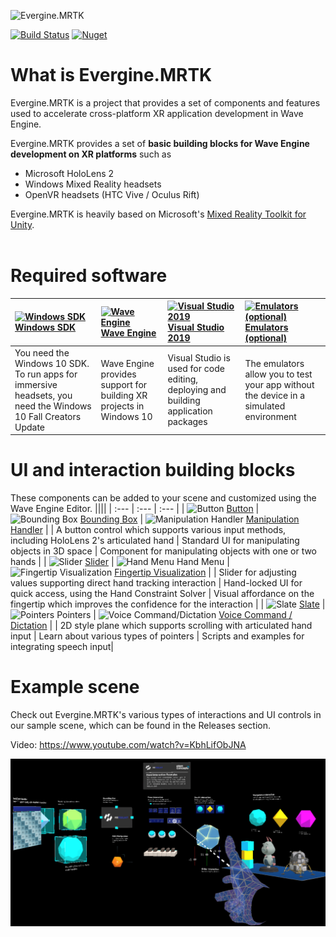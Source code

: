![Evergine.MRTK](Documentation/Images/Wave_MRTK_banner.png)

[![Build Status](https://waveengineteam.visualstudio.com/Wave.Engine/_apis/build/status/Evergine.MixedRealityToolkit-Evergine?branchName=master)](https://waveengineteam.visualstudio.com/Wave.Engine/_build/latest?definitionId=61&branchName=master)
[![Nuget](https://img.shields.io/nuget/v/Evergine.MRTK?logo=nuget)](https://www.nuget.org/packages/Evergine.MRTK)

# What is Evergine.MRTK

Evergine.MRTK is a project that provides a set of components and features used to accelerate cross-platform XR application development in Wave Engine.

Evergine.MRTK provides a set of **basic building blocks for Wave Engine development on XR platforms** such as

- Microsoft HoloLens 2
- Windows Mixed Reality headsets
- OpenVR headsets (HTC Vive / Oculus Rift)

Evergine.MRTK is heavily based on Microsoft's [Mixed Reality Toolkit for Unity](https://github.com/microsoft/MixedRealityToolkit-Unity).<br><br>

# Required software

| [![Windows SDK](Documentation/Images/Requirements_WindowsSDK.png)](https://developer.microsoft.com/windows/downloads/windows-10-sdk) [Windows SDK](https://developer.microsoft.com/windows/downloads/windows-10-sdk) | [![Wave Engine](Documentation/Images/Requirements_Evergine.png)](https://waveengine.net/Downloads) [Wave Engine](https://waveengine.net/Downloads) | [![Visual Studio 2019](Documentation/Images/Requirements_VisualStudio.png)](http://dev.windows.com/downloads) [Visual Studio 2019](http://dev.windows.com/downloads) | [![Emulators (optional)](Documentation/Images/Requirements_Emulators.png)](https://docs.microsoft.com/windows/mixed-reality/using-the-hololens-emulator) [Emulators (optional)](https://docs.microsoft.com/windows/mixed-reality/using-the-hololens-emulator) |
| :------------------------------------------------------------------------------------------------------------------------------------------------------------------------------------------------------------------- | :------------------------------------------------------------------------------------------------------------------------------------------------- | :------------------------------------------------------------------------------------------------------------------------------------------------------------------- | :------------------------------------------------------------------------------------------------------------------------------------------------------------------------------------------------------------------------------------------------------------ |
| You need the Windows 10 SDK. To run apps for immersive headsets, you need the Windows 10 Fall Creators Update                                                                                                        | Wave Engine provides support for building XR projects in Windows 10                                                                                | Visual Studio is used for code editing, deploying and building application packages                                                                                  | The emulators allow you to test your app without the device in a simulated environment                                                                                                                                                                        |

# UI and interaction building blocks

These components can be added to your scene and customized using the Wave Engine Editor.
||||
| :--- | :--- | :--- |
| ![Button](Documentation/Images/Button/MRTK_Button_Main.png) [Button](Documentation/README_Button.md) | ![Bounding Box](Documentation/Images/BoundingBox/MRTK_BoundingBox_Main.png) [Bounding Box](Documentation/README_BoundingBox.md) | ![Manipulation Handler](Documentation/Images/ManipulationHandler/MRTK_Manipulation_Main.png) [Manipulation Handler](Documentation/README_ManipulationHandler.md) |
| A button control which supports various input methods, including HoloLens 2's articulated hand | Standard UI for manipulating objects in 3D space | Component for manipulating objects with one or two hands |
| ![Slider](Documentation/Images/Slider/MRTK_UX_Slider_Main.jpg) [Slider](Documentation/README_Slider.md) | ![Hand Menu](Documentation/Images/Solver/MRTK_UX_HandMenu.png) Hand Menu | ![Fingertip Visualization](Documentation/Images/Fingertip/MRTK_FingertipVisualization_Main.png) [Fingertip Visualization](Documentation/README_FingerTip.md) |
| Slider for adjusting values supporting direct hand tracking interaction | Hand-locked UI for quick access, using the Hand Constraint Solver | Visual affordance on the fingertip which improves the confidence for the interaction |
| ![Slate](Documentation/Images/Slate/MRTK_Slate_Main.png) [Slate](Documentation/README_Slate.md) | ![Pointers](Documentation/Images/Pointers/MRTK_Pointer_Main.png) Pointers | ![Voice Command/Dictation](Documentation/Images/VoiceCommands/MRTK_Input_Speech.png) [Voice Command / Dictation](Documentation/README_Voice.md) |
| 2D style plane which supports scrolling with articulated hand input | Learn about various types of pointers | Scripts and examples for integrating speech input|

# Example scene

Check out Evergine.MRTK's various types of interactions and UI controls in our sample scene, which can be found in the Releases section.

Video: https://www.youtube.com/watch?v=KbhLifObJNA

![alt Example Scene](Documentation/Images/MRTK_Examples.png)
